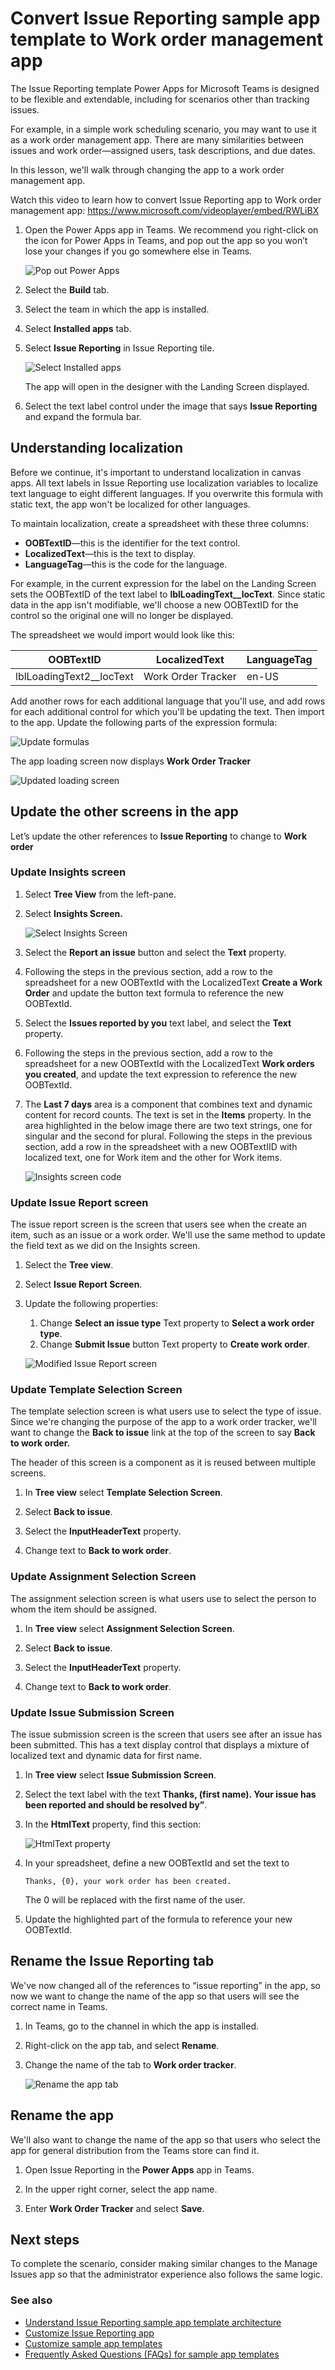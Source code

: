 
# Convert Issue Reporting sample app template to Work order management app

The Issue Reporting template Power Apps for Microsoft Teams is designed to be flexible and extendable, including for scenarios other than tracking issues.

For example, in a simple work scheduling scenario, you may want to use it as a work order management app. There are many similarities between issues and work order—assigned users, task descriptions, and due dates.

In this lesson, we'll walk through changing the app to a work order management app.

Watch this video to learn how to convert Issue Reporting app to Work order management app: https://www.microsoft.com/videoplayer/embed/RWLiBX

1. Open the Power Apps app in Teams. We recommend you right-click on the icon for Power Apps in Teams, and pop out the app so you won’t lose your changes if you go somewhere else in Teams.

    ![Pop out Power Apps](https://github.com/microsoft/teams-powerapps-app-templates/blob/main/IssueReporting/Documentation/media/extend-issue-rename-work-order/pop-out-app.png "Pop out Power Apps")

1. Select the **Build** tab.

1. Select the team in which the app is installed.

1. Select **Installed apps** tab.

1. Select **Issue Reporting** in Issue Reporting tile.

   ![Select Installed apps](https://github.com/microsoft/teams-powerapps-app-templates/blob/main/IssueReporting/Documentation/media/extend-issue-rename-work-order/installed-apps.png "Select Installed apps")

   The app will open in the designer with the Landing Screen displayed.

1. Select the text label control under the image that says **Issue Reporting** and expand the formula bar.

## Understanding localization

Before we continue, it's important to understand localization in canvas apps. All text labels in Issue Reporting use localization variables to localize text language to eight different languages. If you overwrite this formula with static text, the app won't be localized for other languages.

To maintain localization, create a spreadsheet with these three columns:

- **OOBTextID**&mdash;this is the identifier for the text control.
- **LocalizedText**&mdash;this is the text to display.
- **LanguageTag**&mdash;this is the code for the language.

For example, in the current expression for the label on the Landing Screen sets the OOBTextID of the text label to **lblLoadingText__locText**. Since static data in the app isn't modifiable, we'll choose a new OOBTextID for the control so the original one will no longer be displayed.

The spreadsheet we would import would look like this:

| **OOBTextID**            | **LocalizedText**  | **LanguageTag** |
|--------------------------|--------------------|-----------------|
| lblLoadingText2__locText | Work Order Tracker | en-US           |

Add another rows for each additional language that you'll use, and add rows for each additional control for which you'll be updating the text. Then import to the app. Update the following parts of the expression formula:

![Update formulas](https://github.com/microsoft/teams-powerapps-app-templates/blob/main/IssueReporting/Documentation/media/extend-issue-rename-work-order/replacement-code.png "Update formulas")

The app loading screen now displays **Work Order Tracker**

![Updated loading screen](https://github.com/microsoft/teams-powerapps-app-templates/blob/main/IssueReporting/Documentation/media/extend-issue-rename-work-order/work-order-tracker-splash.png "Updated loading screen")

## Update the other screens in the app

Let’s update the other references to **Issue Reporting** to change to **Work order**

### Update Insights screen

1. Select **Tree View** from the left-pane.

1. Select **Insights Screen.**

    ![Select Insights Screen](https://github.com/microsoft/teams-powerapps-app-templates/blob/main/IssueReporting/Documentation/media/extend-issue-rename-work-order/insights-screen.png "Select Insights screen")

1. Select the **Report an issue** button and select the **Text** property.

1. Following the steps in the previous section, add a row to the spreadsheet for a new OOBTextId with the LocalizedText **Create a Work Order** and update the button text formula to reference the new OOBTextId.

1. Select the **Issues reported by you** text label, and select the **Text** property.

1. Following the steps in the previous section, add a row to the spreadsheet for a new OOBTextId with the LocalizedText **Work orders you created**, and update the text expression to reference the new OOBTextId.

1. The **Last 7 days** area is a component that combines text and dynamic content for record counts. The text is set in the **Items** property. In the area highlighted in the below image there are two text strings, one for singular and the second for plural. Following the steps in the previous section, add a row in the spreadsheet with a new OOBTextIID with localized text, one for Work item and the other for Work items.

    ![Insights screen code](https://github.com/microsoft/teams-powerapps-app-templates/blob/main/IssueReporting/Documentation/media/extend-issue-rename-work-order/issues-reported-code.png "Insights screen code")

### Update Issue Report screen

The issue report screen is the screen that users see when the create an item, such as an issue or a work order. We'll use the same method to update the field text as we did on the Insights screen.

1. Select the **Tree view**.

1. Select **Issue Report Screen**.

1. Update the following properties:

    1. Change **Select an issue type** Text property to **Select a work order type**.
    1. Change **Submit Issue** button Text property to **Create work order**.

    ![Modified Issue Report screen](https://github.com/microsoft/teams-powerapps-app-templates/blob/main/IssueReporting/Documentation/media/extend-issue-rename-work-order/issue-report-screen.png "Modified Issue Report screen")

### Update Template Selection Screen

The template selection screen is what users use to select the type of issue. Since we're changing the purpose of the app to a work order tracker, we'll want to change the **Back to issue** link at the top of the screen to say **Back to work order.**

The header of this screen is a component as it is reused between multiple screens.

1. In **Tree view** select **Template Selection Screen**.

1. Select **Back to issue**.

1. Select the **InputHeaderText** property.

1. Change text to **Back to work order**.

### Update Assignment Selection Screen

The assignment selection screen is what users use to select the person to whom the item should be assigned.

1. In **Tree view** select **Assignment Selection Screen**.

1. Select **Back to issue**.

1. Select the **InputHeaderText** property.

1. Change text to **Back to work order**.

### Update Issue Submission Screen

The issue submission screen is the screen that users see after an issue has been submitted. This has a text display control that displays a mixture of localized text and dynamic data for first name.

1. In **Tree view** select **Issue Submission Screen**.

1. Select the text label with the text **Thanks, (first name). Your issue has been reported and should be resolved by”**.

1. In the **HtmlText** property, find this section:

    ![HtmlText property](https://github.com/microsoft/teams-powerapps-app-templates/blob/main/IssueReporting/Documentation/media/extend-issue-rename-work-order/html.png "HtmlText property")

1. In your spreadsheet, define a new OOBTextId and set the text to

    ```
    Thanks, {0}, your work order has been created.
    ```

    The 0 will be replaced with the first name of the user.

1. Update the highlighted part of the formula to reference your new OOBTextId.

## Rename the Issue Reporting tab

We've now changed all of the references to “issue reporting” in the app, so now we want to change the name of the app so that users will see the correct name in Teams.

1. In Teams, go to the channel in which the app is installed.

2. Right-click on the app tab, and select **Rename**.

3. Change the name of the tab to **Work order tracker**.

   ![Rename the app tab](https://github.com/microsoft/teams-powerapps-app-templates/blob/main/IssueReporting/Documentation/media/extend-issue-rename-work-order/rename.png "Rename the app tab")

## Rename the app

We'll also want to change the name of the app so that users who select the app for general distribution from the Teams store can find it.

1. Open Issue Reporting in the **Power Apps** app in Teams.

1. In the upper right corner, select the app name.

1. Enter **Work Order Tracker**  and select **Save**.

## Next steps

To complete the scenario, consider making similar changes to the Manage Issues app so that the administrator experience also follows the same logic.

### See also

- [Understand Issue Reporting sample app template architecture](issue-reporting-architecture.md)
- [Customize Issue Reporting app](customize-issue-reporting.md)
- [Customize sample app templates](https://learn.microsoft.com/en-us/power-apps/teams/customize-sample-apps) <br>
- [Frequently Asked Questions (FAQs) for sample app templates](https://learn.microsoft.com/en-us/power-apps/teams/sample-apps-faqs)
